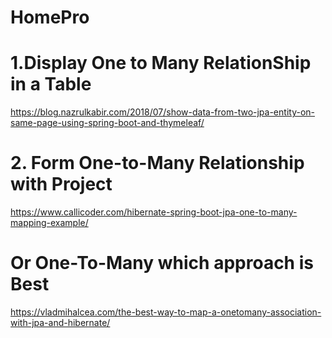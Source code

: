 # HomePro

# 1.Display One to Many RelationShip in a Table

https://blog.nazrulkabir.com/2018/07/show-data-from-two-jpa-entity-on-same-page-using-spring-boot-and-thymeleaf/

# 2. Form One-to-Many Relationship with Project


https://www.callicoder.com/hibernate-spring-boot-jpa-one-to-many-mapping-example/

# Or One-To-Many which approach is Best

https://vladmihalcea.com/the-best-way-to-map-a-onetomany-association-with-jpa-and-hibernate/


